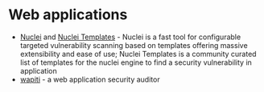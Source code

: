 # Web applications

- [Nuclei](https://github.com/projectdiscovery/nuclei) and [Nuclei Templates](https://github.com/projectdiscovery/nuclei-templates) - Nuclei is a fast tool for configurable targeted vulnerability scanning based on templates offering massive extensibility and ease of use; Nuclei Templates is a community curated list of templates for the nuclei engine to find a security vulnerability in application
- [wapiti](https://github.com/wapiti-scanner/wapiti) - a web application security auditor
